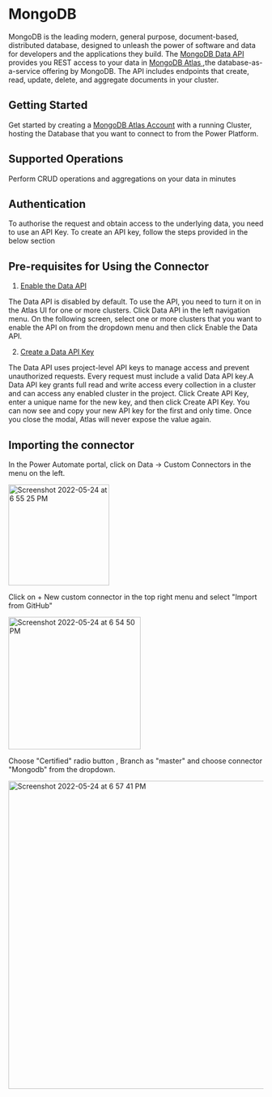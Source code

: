 # MongoDB
MongoDB is the leading modern, general purpose, document-based, distributed database, designed to unleash the power of software and data for developers and the applications they build.
The [MongoDB Data API ](https://www.mongodb.com/data-api/l) provides you REST access to your data in [MongoDB Atlas ](https://www.mongodb.com/atlas),the database-as-a-service offering by MongoDB. The API includes endpoints that create, read, update, delete, and aggregate documents in your cluster.

## Getting Started
Get started by creating a [MongoDB Atlas Account](https://www.mongodb.com/cloud/atlas/register) with a running Cluster, hosting the Database that you want to connect to from the Power Platform.  

## Supported Operations
Perform CRUD operations and aggregations on your data in minutes

## Authentication
To authorise the request and obtain access to the underlying data, you need to use an API Key. To create an API key, follow the steps provided in the below section

## Pre-requisites for Using the Connector
1. [Enable the Data API](https://www.mongodb.com/docs/atlas/api/data-api/#1.-enable-the-data-api)

The Data API is disabled by default. To use the API, you need to turn it on in the Atlas UI for one or more clusters. Click Data API in the left navigation menu. On the following screen, select one or more clusters that you want to enable the API on from the dropdown menu and then click Enable the Data API.

2. [Create a Data API Key](https://www.mongodb.com/docs/atlas/api/data-api/#2.-create-a-data-api-key)

The Data API uses project-level API keys to manage access and prevent unauthorized requests. Every request must include a valid Data API key.A Data API key grants full read and write access every collection in a cluster and can access any enabled cluster in the project.
Click Create API Key, enter a unique name for the new key, and then click Create API Key.
You can now see and copy your new API key for the first and only time. Once you close the modal, Atlas will never expose the value again.


## Importing the connector

In the Power Automate portal, click on Data -> Custom Connectors in the menu on the left.

<img width="199" alt="Screenshot 2022-05-24 at 6 55 25 PM" src="https://user-images.githubusercontent.com/101181433/170048861-1b6568ca-2159-4cfe-9c27-65b92fa70ce2.png">


Click on + New custom connector in the top right menu and select  "Import from GitHub"

<img width="261" alt="Screenshot 2022-05-24 at 6 54 50 PM" src="https://user-images.githubusercontent.com/101181433/170047186-c2b92de9-6451-43ca-8a28-afa746d855d4.png">


Choose "Certified" radio button , Branch as "master" and choose connector "Mongodb" from the dropdown.

<img width="607" alt="Screenshot 2022-05-24 at 6 57 41 PM" src="https://user-images.githubusercontent.com/101181433/170049206-c2cbb534-d311-4828-a14e-7e143ed76af7.png">
